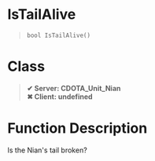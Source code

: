 # IsTailAlive
> `bool IsTailAlive()`
# Class
> __✔ Server: CDOTA_Unit_Nian__  
> __✖ Client: undefined__  
# Function Description
Is the Nian's tail broken?
